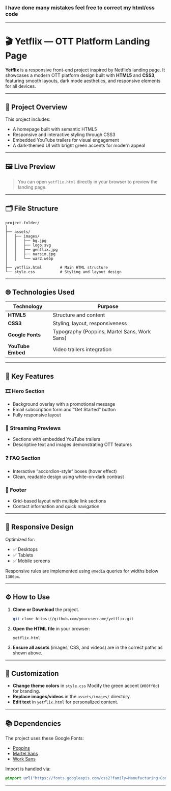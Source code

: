 ### I have done many mistakes feel free to correct my html/css code 

---

# 🎬 Yetflix — OTT Platform Landing Page

**Yetflix** is a responsive front-end project inspired by Netflix’s landing page.
It showcases a modern OTT platform design built with **HTML5** and **CSS3**, featuring smooth layouts, dark mode aesthetics, and responsive elements for all devices.

---

## 🧩 Project Overview

This project includes:

* A homepage built with semantic HTML5
* Responsive and interactive styling through CSS3
* Embedded YouTube trailers for visual engagement
* A dark-themed UI with bright green accents for modern appeal

---

## 🖼️ Live Preview

> You can open `yetflix.html` directly in your browser to preview the landing page.

---

## 🗂️ File Structure

```
project-folder/
│
├── assets/
│   ├── images/
│   │   ├── bg.jpg
│   │   ├── logo.svg
│   │   ├── genflix.jpg
│   │   ├── narsim.jpg
│   │   └── war2.webp
│
├── yetflix.html        # Main HTML structure
└── style.css           # Styling and layout design
```

---

## 🌐 Technologies Used

| Technology        | Purpose                                      |
| ----------------- | -------------------------------------------- |
| **HTML5**         | Structure and content                        |
| **CSS3**          | Styling, layout, responsiveness              |
| **Google Fonts**  | Typography (Poppins, Martel Sans, Work Sans) |
| **YouTube Embed** | Video trailers integration                   |

---

## 🧱 Key Features

### 🎞️ Hero Section

* Background overlay with a promotional message
* Email subscription form and "Get Started" button
* Fully responsive layout

### 🎥 Streaming Previews

* Sections with embedded YouTube trailers
* Descriptive text and images demonstrating OTT features

### ❓ FAQ Section

* Interactive “accordion-style” boxes (hover effect)
* Clean, readable design using white-on-dark contrast

### 🦶 Footer

* Grid-based layout with multiple link sections
* Contact information and quick navigation

---

## 📱 Responsive Design

Optimized for:

* ✅ Desktops
* ✅ Tablets
* ✅ Mobile screens

Responsive rules are implemented using `@media` queries for widths below `1300px`.

---

## ⚙️ How to Use

1. **Clone or Download** the project.

   ```bash
   git clone https://github.com/yourusername/yetflix.git
   ```

2. **Open the HTML file** in your browser:

   ```
   yetflix.html
   ```

3. **Ensure all assets** (images, CSS, and videos) are in the correct paths as shown above.

---

## 🎨 Customization

* **Change theme colors** in `style.css`
  Modify the green accent (`#00ff0d`) for branding.
* **Replace images/videos** in the `assets/images/` directory.
* **Edit text** in `yetflix.html` for personalized content.

---

## 📚 Dependencies

The project uses these Google Fonts:

* [Poppins](https://fonts.google.com/specimen/Poppins)
* [Martel Sans](https://fonts.google.com/specimen/Martel+Sans)
* [Work Sans](https://fonts.google.com/specimen/Work+Sans)

Import is handled via:

```css
@import url("https://fonts.googleapis.com/css2?family=Manufacturing+Consent&family=Martel+Sans:wght@200;300;400;600;700;800;900&family=Poppins:wght@100..900&family=Work+Sans:wght@100..900&display=swap");
```

---
